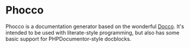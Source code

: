 Phocco
======

Phocco is a documentation generator based on the wonderful [Docco](http://github.com/jashkenas/docco). It's intended to be used with literate-style programming, but also has some basic support for PHPDocumentor-style docblocks.
